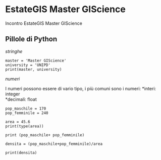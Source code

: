 # EstateGIS Master GIScience
Incontro EstateGIS Master GIScience


## Pillole di Python

*stringhe*

```
master = 'Master GIScience'
university = 'UNIPD'
print(master, university)
```

*numeri*

I numeri possono essere di vario tipo, i più comuni sono i numeri:
*interi: integer  
*decimali: float

```
pop_maschile = 170
pop_femminile = 240

area = 45.6
print(type(area))

print (pop_maschile+ pop_femminile)

densita = (pop_maschile+pop_femminile)/area

print(densita)
```

